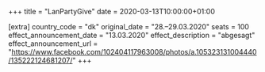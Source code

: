 +++
title = "LanPartyGive"
date = 2020-03-13T10:00:00+01:00

[extra]
country_code = "dk"
original_date = "28.–29.03.2020"
seats = 100
effect_announcement_date = "13.03.2020"
effect_description = "abgesagt"
effect_announcement_url = "https://www.facebook.com/102404117963008/photos/a.105323131004440/135222124681207/"
+++
